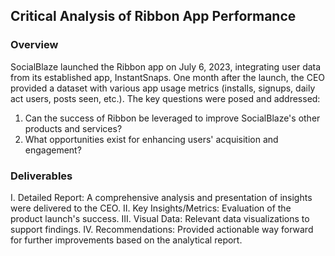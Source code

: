 <h2> Critical Analysis of Ribbon App Performance </h2>
 
<h3>Overview </h3>
SocialBlaze launched the Ribbon app on July 6, 2023, integrating user data from its established app, InstantSnaps. One month after the launch, the CEO provided a dataset with various app usage metrics (installs, signups, daily act users, posts seen, etc.). The key questions were posed and addressed:

1. Can the success of Ribbon be leveraged to improve SocialBlaze's other products and services?
2. What opportunities exist for enhancing users' acquisition and engagement?

<h3>Deliverables</h3>
I. Detailed Report: A comprehensive analysis and presentation of insights were delivered to the CEO.
II. Key Insights/Metrics: Evaluation of the product launch's success.
III. Visual Data: Relevant data visualizations to support findings.
IV. Recommendations: Provided actionable way forward for further improvements based on the analytical report.